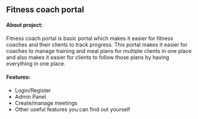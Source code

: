## Fitness coach portal

#### About project:

Fitness coach portal is basic portal which makes it easier for fitness coaches and
their clients to track progress. This portal makes it easier for coaches to manage
training and meal plans for multiple clients in one place and also makes it easier
for clients to follow those plans by having everything in one place.

#### Features:

- Login/Register
- Admin Panel
- Create/manage meetings
- Other useful features you can find out yourself

